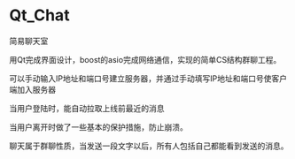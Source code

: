 # Qt_Chat
简易聊天室

用Qt完成界面设计，boost的asio完成网络通信，实现的简单CS结构群聊工程。

可以手动输入IP地址和端口号建立服务器，并通过手动填写IP地址和端口号使客户端加入服务器

当用户登陆时，能自动拉取上线前最近的消息

当用户离开时做了一些基本的保护措施，防止崩溃。

聊天属于群聊性质，当发送一段文字以后，所有人包括自己都能看到发送的消息。
